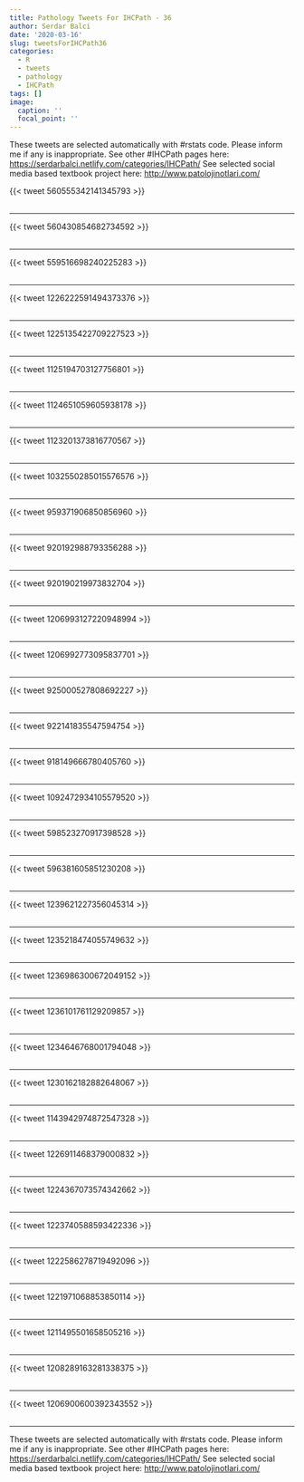 ```yaml
---
title: Pathology Tweets For IHCPath - 36
author: Serdar Balci
date: '2020-03-16'
slug: tweetsForIHCPath36
categories:
  - R
  - tweets
  - pathology
  - IHCPath
tags: []
image:
  caption: ''
  focal_point: ''
---
```



These tweets are selected automatically with #rstats code. Please inform me if any is inappropriate.
See other #IHCPath pages here: https://serdarbalci.netlify.com/categories/IHCPath/ 
See selected social media based textbook project here: http://www.patolojinotlari.com/

{{< tweet 560555342141345793 >}}
<br>
<br>
<hr>
{{< tweet 560430854682734592 >}}
<br>
<br>
<hr>
{{< tweet 559516698240225283 >}}
<br>
<br>
<hr>
{{< tweet 1226222591494373376 >}}
<br>
<br>
<hr>
{{< tweet 1225135422709227523 >}}
<br>
<br>
<hr>
{{< tweet 1125194703127756801 >}}
<br>
<br>
<hr>
{{< tweet 1124651059605938178 >}}
<br>
<br>
<hr>
{{< tweet 1123201373816770567 >}}
<br>
<br>
<hr>
{{< tweet 1032550285015576576 >}}
<br>
<br>
<hr>
{{< tweet 959371906850856960 >}}
<br>
<br>
<hr>
{{< tweet 920192988793356288 >}}
<br>
<br>
<hr>
{{< tweet 920190219973832704 >}}
<br>
<br>
<hr>
{{< tweet 1206993127220948994 >}}
<br>
<br>
<hr>
{{< tweet 1206992773095837701 >}}
<br>
<br>
<hr>
{{< tweet 925000527808692227 >}}
<br>
<br>
<hr>
{{< tweet 922141835547594754 >}}
<br>
<br>
<hr>
{{< tweet 918149666780405760 >}}
<br>
<br>
<hr>
{{< tweet 1092472934105579520 >}}
<br>
<br>
<hr>
{{< tweet 598523270917398528 >}}
<br>
<br>
<hr>
{{< tweet 596381605851230208 >}}
<br>
<br>
<hr>
{{< tweet 1239621227356045314 >}}
<br>
<br>
<hr>
{{< tweet 1235218474055749632 >}}
<br>
<br>
<hr>
{{< tweet 1236986300672049152 >}}
<br>
<br>
<hr>
{{< tweet 1236101761129209857 >}}
<br>
<br>
<hr>
{{< tweet 1234646768001794048 >}}
<br>
<br>
<hr>
{{< tweet 1230162182882648067 >}}
<br>
<br>
<hr>
{{< tweet 1143942974872547328 >}}
<br>
<br>
<hr>
{{< tweet 1226911468379000832 >}}
<br>
<br>
<hr>
{{< tweet 1224367073574342662 >}}
<br>
<br>
<hr>
{{< tweet 1223740588593422336 >}}
<br>
<br>
<hr>
{{< tweet 1222586278719492096 >}}
<br>
<br>
<hr>
{{< tweet 1221971068853850114 >}}
<br>
<br>
<hr>
{{< tweet 1211495501658505216 >}}
<br>
<br>
<hr>
{{< tweet 1208289163281338375 >}}
<br>
<br>
<hr>
{{< tweet 1206900600392343552 >}}
<br>
<br>
<hr>


These tweets are selected automatically with #rstats code. Please inform me if any is inappropriate.
See other #IHCPath pages here: https://serdarbalci.netlify.com/categories/IHCPath/ 
See selected social media based textbook project here: http://www.patolojinotlari.com/
